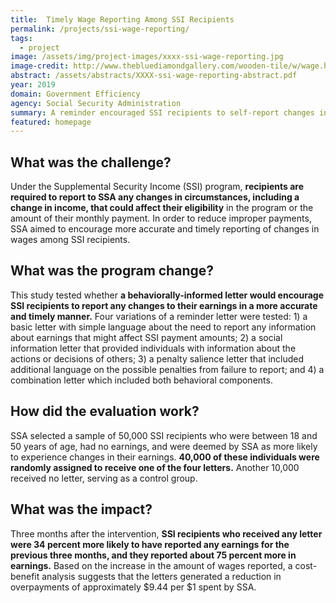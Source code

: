 ```yaml
---
title:  Timely Wage Reporting Among SSI Recipients
permalink: /projects/ssi-wage-reporting/
tags: 
  - project
image: /assets/img/project-images/xxxx-ssi-wage-reporting.jpg
image-credit: http://www.thebluediamondgallery.com/wooden-tile/w/wage.html
abstract: /assets/abstracts/XXXX-ssi-wage-reporting-abstract.pdf
year: 2019
domain: Government Efficiency
agency: Social Security Administration
summary: A reminder encouraged SSI recipients to self-report changes in wages earlier, potentially reducing overpayment.
featured: homepage
---
```

## What was the challenge?

Under the Supplemental Security Income (SSI) program, **recipients are required to report to SSA any changes in circumstances, including a change in income, that could affect their eligibility** in the program or the amount of their monthly payment. In order to reduce improper payments, SSA aimed to encourage more accurate and timely reporting of changes in wages among SSI recipients.

## What was the program change?

This study tested whether **a behaviorally-informed letter would encourage SSI recipients to report any changes to their earnings in a more accurate and timely manner.** Four variations of a reminder letter were tested: 1) a basic letter with simple language about the need to report any information about earnings that might affect SSI payment amounts; 2) a social information letter that provided individuals with information about the actions or decisions of others; 3) a penalty salience letter that included additional language on the possible penalties from failure to report; and 4) a combination letter which included both behavioral components.

## How did the evaluation work?

SSA selected a sample of 50,000 SSI recipients who were between 18 and 50 years of age, had no earnings, and were deemed by SSA as more likely to experience changes in their earnings. **40,000 of these individuals were randomly assigned to receive one of the four letters.** Another 10,000 received no letter, serving as a control group.

## What was the impact?

Three months after the intervention, **SSI recipients who received any letter were 34 percent  more likely to have reported any earnings for the previous three months, and they reported about 75 percent more in earnings.** Based on the increase in the amount of wages reported, a cost-benefit analysis suggests that the letters generated a reduction in overpayments of approximately $9.44 per $1 spent by SSA.
